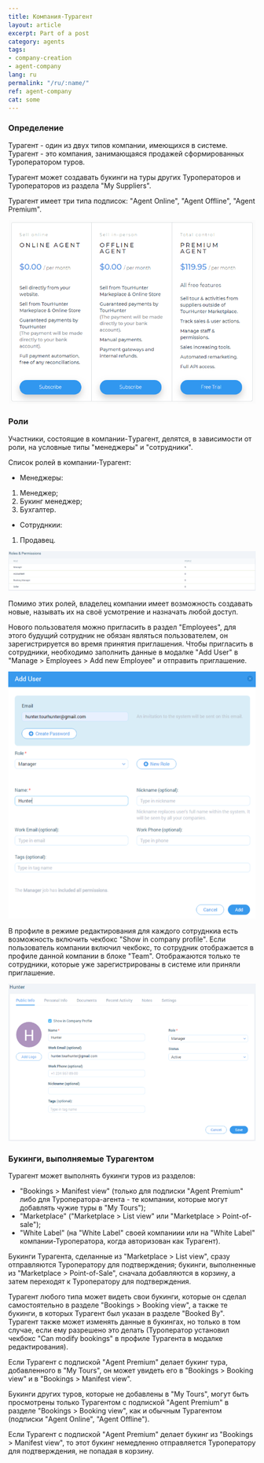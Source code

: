 ```yaml
---
title: Компания-Турагент
layout: article
excerpt: Part of a post
category: agents
tags:
- company-creation
- agent-company
lang: ru
permalink: "/ru/:name/"
ref: agent-company
cat: some
---
```


### **Определение**

Турагент - один из двух типов компании, имеющихся в системе. Турагент - это компания, занимающаяся продажей сформированных Туроператором туров.

Турагент может создавать букинги на туры других Туроператоров и Туроператоров из раздела "My Suppliers".

Турагент имеет три типа подписок: "Agent Online", "Agent Offline", "Agent Premium".

![Agent's subscription](/assets/images/agent_company1.png)

### **Роли**

Участники, состоящие в компании-Tурагент, делятся, в зависимости от роли, на условные типы "менеджеры" и "сотрудники".

Список ролей в компании-Турагент:

- Менеджеры:

1. Менеджер;
2. Букинг менеджер;
3. Бухгалтер.

- Сотруднкии:

1. Продавец.

![Agent's employees](/assets/images/agent_company2.png)

Помимо этих ролей, владелец компании имеет возможность создавать новые, называть их на своё усмотрение и назначать любой доступ.

Нового пользователя можно пригласить в раздел "Employees", для этого будущий сотрудник не обязан являться пользователем, он зарегистрируется во время принятия приглашения. Чтобы пригласить в сотрудники, необходимо заполнить данные в модалке "Add User" в "Manage > Employees > Add new Employee" и отправить приглашение.

![Agent's subscription](/assets/images/agent_company3.png)

В профиле в режиме редактирования для каждого сотруднкиа есть возможность включить чекбокс "Show in company profile". Если пользователь компании включил чекбокс, то сотрудник отображается в профиле данной компании в блоке "Team". Отображаются только те сотрудники, которые уже зарегистрированы в системе или приняли приглашение.

![Agent's subscription](/assets/images/agent_company4.png)

### **Букинги, выполняемые Турагентом**

Турагент может выполнять букинги туров из разделов:
- "Bookings > Manifest view" (только для подписки "Agent Premium" либо для Туроператора-агента - те компании, которые могут добавлять чужие туры в "My Tours");
- "Marketplace" ("Marketplace > List view" или "Marketplace > Point-of-sale");
- "White Label" (на "White Label" своей компаниии или на "White Label" компании-Туроператора, когда авторизован как Турагент).

Букинги Турагента, сделанные из "Marketplace > List view", сразу отправляются Туроператору для подтверждения; букинги, выполненные из "Marketplace > Point-of-Sale", сначала добавляются в корзину, а затем переходят к Туроператору для подтверждения.

Турагент любого типа может видеть свои букинги, которые он сделал самостоятельно в разделе "Bookings > Booking view", а также те букинги, в которых Турагент был указан в разделе "Booked By". Турагент также может изменять данные в букингах, но только в том случае, если ему разрешено это делать (Туроператор установил чекбокс "Can modify bookings" в профиле Турагента в модалке редактирования).

Если Турагент с подпиской "Agent Premium" делает букинг тура, добавленного в "My Tours", он может увидеть его в "Bookings > Booking view" и в "Bookings > Manifest view".

Букинги других туров, которые не добавлены в "My Tours", могут быть просмотрены только Турагентом с подпиской "Agent Premium" в разделе "Bookings > Booking view", как и обычным Турагентом (подписки "Agent Online", "Agent Offline").

Если Турагент с подпиской "Agent Premium" делает букинг из "Bookings > Manifest view", то этот букинг немедленно отправляется Туроператору для подтверждения, не попадая в корзину.